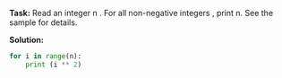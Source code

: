 **Task:** 
Read an integer n . For all non-negative integers , print n. See the sample for details.

**Solution:**
```python
for i in range(n):
    print (i ** 2)
```
